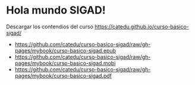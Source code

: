 # Hola mundo SIGAD!
    
Descargar los contendios del curso https://catedu.github.io/curso-basico-sigad/ 
* https://github.com/catedu/curso-basico-sigad/raw/gh-pages/mybook/curso-basico-sigad.epub
* https://github.com/catedu/curso-basico-sigad/raw/gh-pages/mybook/curso-basico-sigad.mobi
* https://github.com/catedu/curso-basico-sigad/raw/gh-pages/mybook/curso-basico-sigad.pdf
